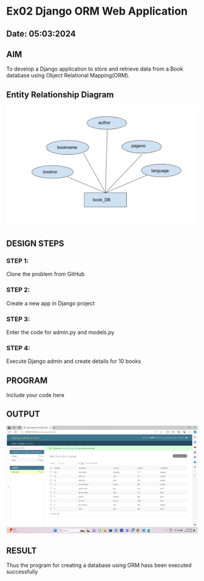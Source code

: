 # Ex02 Django ORM Web Application
## Date: 05:03:2024

## AIM
To develop a Django application to store and retrieve data from a Book database using Object Relational Mapping(ORM).

## Entity Relationship Diagram
![alt text](<WhatsApp Image 2024-03-05 at 11.45.53_59f164c0.jpg>)


## DESIGN STEPS

### STEP 1:
Clone the problem from GitHub

### STEP 2:
Create a new app in Django project

### STEP 3:
Enter the code for admin.py and models.py

### STEP 4:
Execute Django admin and create details for 10 books

## PROGRAM

Include your code here

## OUTPUT

![alt text](<WhatsApp Image 2024-03-05 at 21.29.32_de546977.jpg>)


## RESULT
Thus the program for creating a database using ORM hass been executed successfully